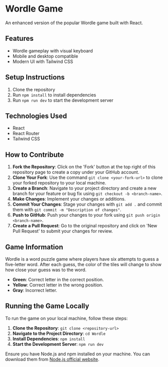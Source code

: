 # Wordle Game

An enhanced version of the popular Wordle game built with React.

## Features

- Wordle gameplay with visual keyboard
- Mobile and desktop compatible
- Modern UI with Tailwind CSS

## Setup Instructions

1. Clone the repository
2. Run `npm install` to install dependencies
3. Run `npm run dev` to start the development server

## Technologies Used

- React
- React Router
- Tailwind CSS

## How to Contribute

1. **Fork the Repository**: Click on the 'Fork' button at the top right of this repository page to create a copy under your GitHub account.
2. **Clone Your Fork**: Use the command `git clone <your-fork-url>` to clone your forked repository to your local machine.
3. **Create a Branch**: Navigate to your project directory and create a new branch for your feature or bug fix using `git checkout -b <branch-name>`.
4. **Make Changes**: Implement your changes or additions.
5. **Commit Your Changes**: Stage your changes with `git add .` and commit them with `git commit -m "Description of changes"`.
6. **Push to GitHub**: Push your changes to your fork using `git push origin <branch-name>`.
7. **Create a Pull Request**: Go to the original repository and click on 'New Pull Request' to submit your changes for review.

## Game Information

Wordle is a word puzzle game where players have six attempts to guess a five-letter word. After each guess, the color of the tiles will change to show how close your guess was to the word.

- **Green**: Correct letter in the correct position.
- **Yellow**: Correct letter in the wrong position.
- **Gray**: Incorrect letter.

## Running the Game Locally

To run the game on your local machine, follow these steps:

1. **Clone the Repository**: `git clone <repository-url>`
2. **Navigate to the Project Directory**: `cd Wordle`
3. **Install Dependencies**: `npm install`
4. **Start the Development Server**: `npm run dev`

Ensure you have Node.js and npm installed on your machine. You can download them from [Node.js official website](https://nodejs.org/).
